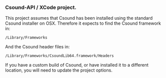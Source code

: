 ### Csound-API / XCode project. 

This project assumes that Csound has been installed using the standard Csound installer on OSX. Therefore it expects to find the Csound framework in:

```/Library/Frameworks```

And the Csound header files in:

```/Library/Frameworks/CsoundLib64.framework/Headers```

If you have a custom build of Csound, or have installed it to a different location, you will need to update the project options. 